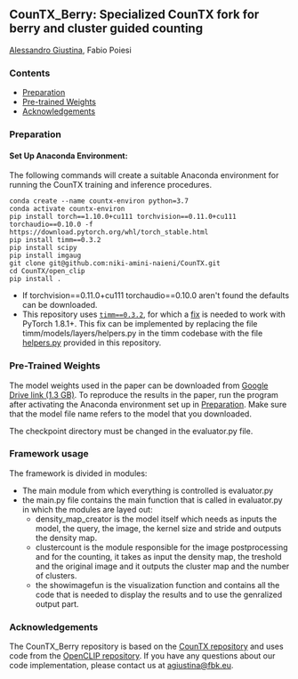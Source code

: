## CounTX_Berry: Specialized CounTX fork for berry and cluster guided counting
[Alessandro Giustina](mailto:giustinalessandro@gmail.com), Fabio Poiesi

### Contents
* [Preparation](#preparation)
* [Pre-trained Weights](#pre-trained-weights)
* [Acknowledgements](#acknowledgements)

### Preparation
#### Set Up Anaconda Environment:

The following commands will create a suitable Anaconda environment for running the CounTX training and inference procedures.

```
conda create --name countx-environ python=3.7
conda activate countx-environ
pip install torch==1.10.0+cu111 torchvision==0.11.0+cu111 torchaudio==0.10.0 -f https://download.pytorch.org/whl/torch_stable.html
pip install timm==0.3.2
pip install scipy
pip install imgaug
git clone git@github.com:niki-amini-naieni/CounTX.git
cd CounTX/open_clip
pip install .
```
* If torchvision==0.11.0+cu111 torchaudio==0.10.0 aren't found the defaults can be downloaded.
* This repository uses [`timm==0.3.2`](https://github.com/rwightman/pytorch-image-models), for which a [fix](https://github.com/rwightman/pytorch-image-models/issues/420#issuecomment-776459842) is needed to work with PyTorch 1.8.1+. This fix can be implemented by replacing the file timm/models/layers/helpers.py in the timm codebase with the file [helpers.py](https://github.com/niki-amini-naieni/CounTX/blob/main/helpers.py) provided in this repository.

### Pre-Trained Weights
The model weights used in the paper can be downloaded from [Google Drive link (1.3 GB)](https://drive.google.com/file/d/1Vg5Mavkeg4Def8En3NhceiXa-p2Vb9MG/view?usp=sharing). To reproduce the results in the paper, run the program after activating the Anaconda environment set up in [Preparation](#preparation). Make sure that the model file name refers to the model that you downloaded.

The checkpoint directory must be changed in the evaluator.py file.
### Framework usage
The framework is divided in modules:

* The main module from which everything is controlled is evaluator.py 
* the main.py file contains the main function that is called in evaluator.py in which the modules are layed out:
  * density_map_creator is the model itself which needs as inputs the model, the query, the image, the kernel size and stride and outputs the density map.
  * clustercount is the module responsible for the image postprocessing and for the counting, it takes as input the density map, the treshold and the original image and it outputs the cluster map and the number of clusters.
  * the showimagefun is the visualization function and contains all the code that is needed to display the results and to use the genralized output part.

### Acknowledgements

The CounTX_Berry repository is based on the [CounTX repository](https://github.com/niki-amini-naieni/CounTX) and uses code from the [OpenCLIP repository](https://github.com/mlfoundations/open_clip). If you have any questions about our code implementation, please contact us at [agiustina@fbk.eu](mailto:agiustina@fbk.eu).      
